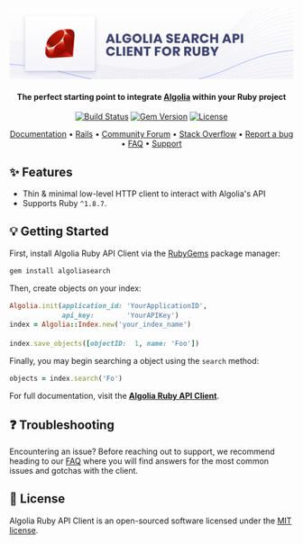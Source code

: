 <p align="center">
  <a href="https://www.algolia.com">
    <img alt="Algolia for Ruby" src="https://raw.githubusercontent.com/algolia/algoliasearch-client-common/master/banners/ruby.png" >
  </a>

  <h4 align="center">The perfect starting point to integrate <a href="https://algolia.com" target="_blank">Algolia</a> within your Ruby project</h4>

  <p align="center">
    <a href="https://travis-ci.org/algolia/algoliasearch-client-ruby"><img src="https://img.shields.io/travis/algolia/algoliasearch-client-ruby/master.svg" alt="Build Status"></a>
    <a href="https://rubygems.org/gems/algoliasearch"><img src="https://badge.fury.io/rb/algoliasearch.svg" alt="Gem Version"></a>
    <a href="https://rubygems.org/gems/algoliasearch"><img src="https://img.shields.io/badge/licence-MIT-blue.svg" alt="License"></a>
  </p>
</p>

<p align="center">
  <a href="https://www.algolia.com/doc/api-client/getting-started/install/ruby/" target="_blank">Documentation</a>  •
  <a href="https://github.com/algolia/algoliasearch-rails" target="_blank">Rails</a>  •
  <a href="https://discourse.algolia.com" target="_blank">Community Forum</a>  •
  <a href="http://stackoverflow.com/questions/tagged/algolia" target="_blank">Stack Overflow</a>  •
  <a href="https://github.com/algolia/algoliasearch-client-ruby/issues" target="_blank">Report a bug</a>  •
  <a href="https://www.algolia.com/doc/api-client/troubleshooting/faq/ruby/" target="_blank">FAQ</a>  •
  <a href="https://www.algolia.com/support" target="_blank">Support</a>
</p>

## ✨ Features

- Thin & minimal low-level HTTP client to interact with Algolia's API
- Supports Ruby `^1.8.7`.

## 💡 Getting Started

First, install Algolia Ruby API Client via the [RubyGems](https://rubygems.org/) package manager:
```bash
gem install algoliasearch
```

Then, create objects on your index:


```ruby
Algolia.init(application_id: 'YourApplicationID',
             api_key:        'YourAPIKey')
index = Algolia::Index.new('your_index_name')

index.save_objects([objectID:  1, name: 'Foo'])
```

Finally, you may begin searching a object using the `search` method:
```ruby
objects = index.search('Fo')
```

For full documentation, visit the **[Algolia Ruby API Client](https://www.algolia.com/doc/api-client/getting-started/install/ruby/)**.

## ❓ Troubleshooting

Encountering an issue? Before reaching out to support, we recommend heading to our [FAQ](https://www.algolia.com/doc/api-client/troubleshooting/faq/ruby/) where you will find answers for the most common issues and gotchas with the client.

## 📄 License

Algolia Ruby API Client is an open-sourced software licensed under the [MIT license](LICENSE.md).
